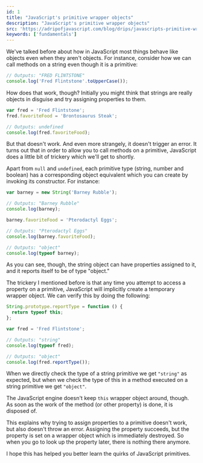 ```yaml
---
id: 1
title: "JavaScript's primitive wrapper objects"
description: "JavaScript's primitive wrapper objects"
src: 'https://adripofjavascript.com/blog/drips/javascripts-primitive-wrapper-objects.html'
keywords: ['fundamentals']
---
```


We've talked before about how in JavaScript most things behave like objects even when they aren't objects. For instance, consider how we can call methods on a string even though it is a primitive:

```js
// Outputs: "FRED FLINTSTONE"
console.log('Fred Flintstone'.toUpperCase());
```

How does that work, though? Initially you might think that strings are really objects in disguise and try assigning properties to them.

```js
var fred = 'Fred Flintstone';
fred.favoriteFood = 'Brontosaurus Steak';

// Outputs: undefined
console.log(fred.favoriteFood);
```

But that doesn't work. And even more strangely, it doesn't trigger an error. It turns out that in order to allow you to call methods on a primitive, JavaScript does a little bit of trickery which we'll get to shortly.

Apart from `null` and `undefined`, each primitive type (string, number and boolean) has a corresponding object equivalent which you can create by invoking its constructor. For instance:

```js
var barney = new String('Barney Rubble');

// Outputs: "Barney Rubble"
console.log(barney);

barney.favoriteFood = 'Pterodactyl Eggs';

// Outputs: "Pterodactyl Eggs"
console.log(barney.favoriteFood);

// Outputs: "object"
console.log(typeof barney);
```

As you can see, though, the string object can have properties assigned to it, and it reports itself to be of type "object."

The trickery I mentioned before is that any time you attempt to access a property on a primitive, JavaScript will implicitly create a temporary wrapper object. We can verify this by doing the following:

```js
String.prototype.reportType = function () {
  return typeof this;
};

var fred = 'Fred Flintstone';

// Outputs: "string"
console.log(typeof fred);

// Outputs: "object"
console.log(fred.reportType());
```

When we directly check the type of a string primitive we get `"string"` as expected, but when we check the type of this in a method executed on a string primitive we get `"object"`.

The JavaScript engine doesn't keep `this` wrapper object around, though. As soon as the work of the method (or other property) is done, it is disposed of.

This explains why trying to assign properties to a primitive doesn't work, but also doesn't throw an error. Assigning the property succeeds, but the property is set on a wrapper object which is immediately destroyed. So when you go to look up the property later, there is nothing there anymore.

I hope this has helped you better learn the quirks of JavaScript primitives.
